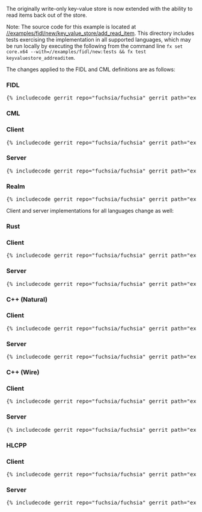 The originally write-only key-value store is now extended with the
ability to read items back out of the store.

Note: The source code for this example is located at
[//examples/fidl/new/key_value_store/add_read_item](/examples/fidl/new/key_value_store/add_read_item).
This directory includes tests exercising the implementation in all supported
languages, which may be run locally by executing the following from the command
line `fx set core.x64 --with=//examples/fidl/new:tests && fx test
keyvaluestore_addreaditem`.

The changes applied to the FIDL and CML definitions are as follows:

<div>
  <devsite-selector>
    <!-- FIDL -->
    <section>
      <h3>FIDL</h3>
      <pre class="prettyprint">{% includecode gerrit_repo="fuchsia/fuchsia" gerrit_path="examples/fidl/new/key_value_store/add_read_item/fidl/key_value_store.test.fidl" highlight="diff_1,diff_2,diff_3" %}</pre>
    </section>
    <!-- CML -->
    <section style="padding: 0px;">
      <h3>CML</h3>
      <devsite-selector style="margin: 0px; padding: 0px;">
        <section>
          <h3 id="key_value_store-add_read_item-cml-client">Client</h3>
          <pre class="prettyprint">{% includecode gerrit_repo="fuchsia/fuchsia" gerrit_path="examples/fidl/new/key_value_store/add_read_item/meta/client.cml" highlight="diff_1" %}</pre>
        </section>
        <section>
          <h3 id="key_value_store-add_read_item-cml-server">Server</h3>
          <pre class="prettyprint">{% includecode gerrit_repo="fuchsia/fuchsia" gerrit_path="examples/fidl/new/key_value_store/add_read_item/meta/server.cml" %}</pre>
        </section>
        <section>
          <h3 id="key_value_store-add_read_item-cml-realm">Realm</h3>
          <pre class="prettyprint">{% includecode gerrit_repo="fuchsia/fuchsia" gerrit_path="examples/fidl/new/key_value_store/add_read_item/realm/meta/realm.cml" %}</pre>
        </section>
      </devsite-selector>
    </section>
  </devsite-selector>
</div>

Client and server implementations for all languages change as well:

<div>
  <devsite-selector>
    <!-- Rust -->
    <section style="padding: 0px;">
      <h3>Rust</h3>
      <devsite-selector style="margin: 0px; padding: 0px;">
        <section>
          <h3 id="key_value_store-add_read_item-rust-client">Client</h3>
          <pre class="prettyprint lang-rust">{% includecode gerrit_repo="fuchsia/fuchsia" gerrit_path="examples/fidl/new/key_value_store/add_read_item/rust/client/src/main.rs" highlight="diff_1" %}</pre>
        </section>
        <section>
          <h3 id="key_value_store-add_read_item-rust-server">Server</h3>
          <pre class="prettyprint lang-rust">{% includecode gerrit_repo="fuchsia/fuchsia" gerrit_path="examples/fidl/new/key_value_store/add_read_item/rust/server/src/main.rs" highlight="diff_1,diff_2" %}</pre>
        </section>
      </devsite-selector>
    </section>
    <!-- C++ (Natural) -->
    <section style="padding: 0px;">
      <h3>C++ (Natural)</h3>
      <devsite-selector style="margin: 0px; padding: 0px;">
        <section>
          <h3 id="key_value_store-add_read_item-cpp_natural-client">Client</h3>
          <pre class="prettyprint lang-cc">{% includecode gerrit_repo="fuchsia/fuchsia" gerrit_path="examples/fidl/new/key_value_store/add_read_item/cpp_natural/TODO.md" region_tag="todo" %}</pre>
        </section>
        <section>
          <h3 id="key_value_store-add_read_item-cpp_natural-server">Server</h3>
          <pre class="prettyprint lang-cc">{% includecode gerrit_repo="fuchsia/fuchsia" gerrit_path="examples/fidl/new/key_value_store/add_read_item/cpp_natural/TODO.md" region_tag="todo" %}</pre>
        </section>
      </devsite-selector>
    </section>
    <!-- C++ (Wire) -->
    <section style="padding: 0px;">
      <h3>C++ (Wire)</h3>
      <devsite-selector style="margin: 0px; padding: 0px;">
        <section>
          <h3 id="key_value_store-add_read_item-cpp_wire-client">Client</h3>
          <pre class="prettyprint lang-cc">{% includecode gerrit_repo="fuchsia/fuchsia" gerrit_path="examples/fidl/new/key_value_store/add_read_item/cpp_wire/TODO.md" region_tag="todo" %}</pre>
        </section>
        <section>
          <h3 id="key_value_store-add_read_item-cpp_wire-server">Server</h3>
          <pre class="prettyprint lang-cc">{% includecode gerrit_repo="fuchsia/fuchsia" gerrit_path="examples/fidl/new/key_value_store/add_read_item/cpp_wire/TODO.md" region_tag="todo" %}</pre>
        </section>
      </devsite-selector>
    </section>
    <!-- HLCPP -->
    <section style="padding: 0px;">
      <h3>HLCPP</h3>
      <devsite-selector style="margin: 0px; padding: 0px;">
        <section>
          <h3 id="key_value_store-add_read_item-hlcpp-client">Client</h3>
          <pre class="prettyprint lang-cc">{% includecode gerrit_repo="fuchsia/fuchsia" gerrit_path="examples/fidl/new/key_value_store/add_read_item/hlcpp/TODO.md" region_tag="todo" %}</pre>
        </section>
        <section>
          <h3 id="key_value_store-add_read_item-hlcpp-server">Server</h3>
          <pre class="prettyprint lang-cc">{% includecode gerrit_repo="fuchsia/fuchsia" gerrit_path="examples/fidl/new/key_value_store/add_read_item/hlcpp/TODO.md" region_tag="todo" %}</pre>
        </section>
      </devsite-selector>
    </section>
  </devsite-selector>
</div>
